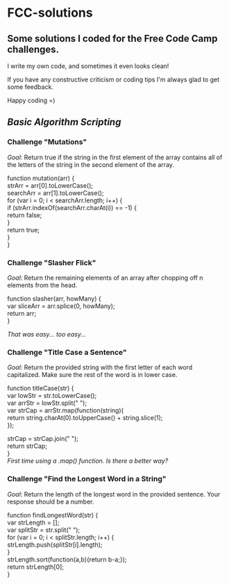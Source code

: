 # FCC-solutions
## Some solutions I coded for the Free Code Camp challenges. 

I write my own code, and sometimes it even looks clean!

If you have any constructive criticism or coding tips I'm always glad to get some feedback. 

Happy coding =)

## _Basic Algorithm Scripting_  
### Challenge "Mutations"  
_Goal_: Return true if the string in the first element of the array contains all of the letters of the string in the second element of the array.

function mutation(arr) {  
  strArr = arr[0].toLowerCase();   
  searchArr = arr[1].toLowerCase();  
  for (var i = 0; i < searchArr.length; i++) {  
    if (strArr.indexOf(searchArr.charAt(i)) == -1) {    
      return false;  
    }  
    return true;  
  }  
}  

### Challenge "Slasher Flick"  
_Goal_: Return the remaining elements of an array after chopping off n elements from the head.  

function slasher(arr, howMany) {  
  var sliceArr = arr.splice(0, howMany);  
  return arr;  
}  

_That was easy... too easy..._


### Challenge "Title Case a Sentence"
_Goal_: Return the provided string with the first letter of each word capitalized. Make sure the rest of the word is in lower case. 

function titleCase(str) {  
  var lowStr = str.toLowerCase();  
  var arrStr = lowStr.split(" ");  
  var strCap = arrStr.map(function(string){  
        return string.charAt(0).toUpperCase() + string.slice(1);  
  });  
  
  strCap = strCap.join(" ");  
  return strCap;  
}  
_First time using a .map() function. Is there a better way?_


### Challenge "Find the Longest Word in a String"
_Goal_: Return the length of the longest word in the provided sentence. Your response should be a number.  

function findLongestWord(str) {  
 var strLength = [];  
 var splitStr = str.split(" ");  
  for (var i = 0; i < splitStr.length; i++) {  
    strLength.push(splitStr[i].length);  
  }  
  strLength.sort(function(a,b){return b-a;});  
  return strLength[0];  
}  
